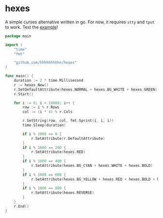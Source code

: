 # hexes

A simple curses alternative written in go.
For now, it requires `stty` and `tput` to work.
Test the [example](./examples/main.go)!

```go
package main

import (
	"time"
	"fmt"

	"github.com/hhhhhhhhhn/hexes"
)

func main() {
	duration := 2 * time.Millisecond
	r := hexes.New()
	r.SetDefaultAttribute(hexes.NORMAL + hexes.BG_WHITE + hexes.GREEN)
	r.Start()

	for i := 0; i < 10000; i++ {
		row := i % r.Rows
		col := (i * 4) % r.Cols

		r.SetString(row, col, fmt.Sprint(i, i, i))
		time.Sleep(duration)

		if i % 1000 == 0 {
			r.SetAttribute(r.DefaultAttribute)
		}
		if i % 1000 == 200 {
			r.SetAttribute(hexes.RED)
		}
		if i % 1000 == 400 {
			r.SetAttribute(hexes.BG_CYAN + hexes.WHITE + hexes.BOLD)
		}
		if i % 1000 == 600 {
			r.SetAttribute(hexes.BG_YELLOW + hexes.RED + hexes.BOLD + hexes.ITALIC)
		}
		if i % 1000 == 800 {
			r.SetAttribute(hexes.REVERSE)
		}
	}
	r.End()
}
```
